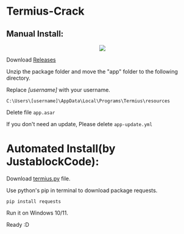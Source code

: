 # Termius-Crack

## Manual Install:
<div align="center"> <img src="https://profile-counter.glitch.me/ZEERDEER/count.svg" /> </div>

Download [Releases](https://github.com/ZEERDEER/Termius-Crack/releases/tag/main)

Unzip the package folder and move the "app" folder to the following directory.

Replace *[username]* with your username.
```
C:\Users\[username]\AppData\Local\Programs\Termius\resources
```

Delete file `app.asar` 
 
If you don't need an update, Please delete `app-update.yml` 


# Automated Install(by JustablockCode):
Download [termius.py](https://raw.githubusercontent.com/ZEERDEER/Termius-Crack/refs/heads/main/termius.py) file.

Use python's pip in terminal to download package requests.
```
pip install requests
```

Run it on Windows 10/11.

Ready :D